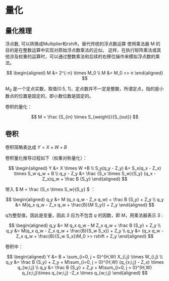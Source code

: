 # 量化

## 量化推理
浮点数, 可以转换成Multiplier和rshift，替代传统的浮点数运算
使用乘法器 M 的目的是在整数运算中实现对原始浮点数乘法的近似。
这样，在执行矩阵乘法或其他涉及权重的运算时，可以通过整数乘法和后续的右移位操作来模拟浮点数的乘法。

$$
\begin{aligned}  
    M &= 2^{-n} \times M_0 \\
    M &= M_0 >> n
\end{aligned}  
$$

$M_0$ 是一个定点实数，取值[0.5, 1]，定点数并不一定是整数，所谓定点，指的是小数点的位置是固定的，即小数位数是固定的。

卷积的量化：

$$
    M = \frac {S_{in} \times S_{weight}}{S_{out}}
$$

## 卷积

卷积简略表达成 $Y = X \times W + B$

卷积量化推导过程如下（权重对称量化）：

$$
\begin{aligned}  
    Y &= X \times W +B \\
    S_y(q_y - Z_y) &= S_x(q_x - Z_x) \times S_w q_w + B \\
    q_y - Z_y &= \frac {S_x \times S_w}{S_y} (q_x - Z_x)q_w  + \frac B {S_y}
\end{aligned}
$$

带入 $ M = \frac {S_x \times S_w}{S_y} $ ：

$$
\begin{aligned}  
    q_y &= M (q_x q_w - Z_x q_w)  + \frac B {S_y} + Z_y \\
    q_y &= M(q_x q_w - Z_x q_w + \frac{B}{M S_y}) + Z_y
\end{aligned}
$$

q为整型值，因此是变量，因此 $S$ 应为不包含 $q$ 的因数，即 $M$，用乘法器表示 $S$ :

$$
\begin{aligned}  
    q_y &= M q_x q_w - M Z_x q_w  + \frac B {S_y} + Z_y \\
    q_y &= M(q_x q_w - Z_x q_w + \frac{B}{S_w S_x}) + Z_y \\
    q_y &= (q_x q_w - Z_x q_w + \frac{B}{S_w S_x})M_0 >> rshift + Z_y 
\end{aligned}
$$

卷积中：

$$
\begin{aligned}  
    Y &= B + \sum_{i=0, j = 0}^{H,W} X_{i,j} \times W_{i,j} \\
    q_y &= \frac B {S_y} + Z_y + M\sum_{i=0, j = 0}^{H,W} (q_{x;i,j} - Z_x) \times q_{w;i,j}  \\
        q_y &= \frac B {S_y} + Z_y + M\sum_{i=0, j = 0}^{H,W}  q_{x;i,j}\times q_{w;i,j} -Z_x \times q_{w;i,j} 
\end{aligned}
$$